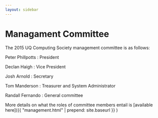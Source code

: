 ```yaml
---
layout: sidebar
---
```


# Managament Committee

The 2015 UQ Computing Society management committee is as follows:

Peter Phillpotts
: President

Declan Haigh
: Vice President

Josh Arnold
: Secretary

Tom Manderson
: Treasurer and System Administrator

Randall Fernando
: General committee

More details on what the roles of committee members entail is [available here]({{ "management.html" | prepend: site.baseurl }} )
